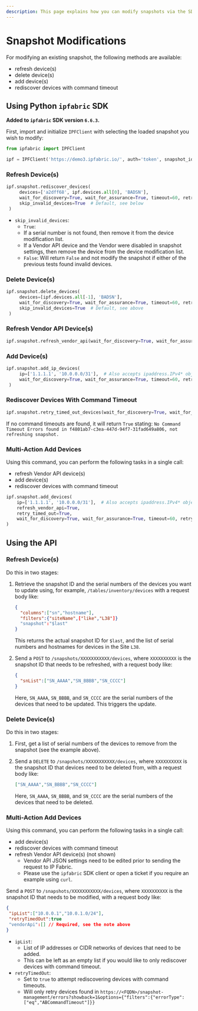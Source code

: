 ```yaml
---
description: This page explains how you can modify snapshots via the SDK and the API.
---
```


# Snapshot Modifications

For modifying an existing snapshot, the following methods are available:

- refresh device(s)
- delete device(s)
- add device(s)
- rediscover devices with command timeout

## Using Python `ipfabric` SDK

**Added to `ipfabric` SDK version `6.6.3`.**

First, import and initialize `IPFClient` with selecting the loaded snapshot you wish to modify:

```python
from ipfabric import IPFClient

ipf = IPFClient('https://demo3.ipfabric.io/', auth='token', snapshot_id='$last')
```

### Refresh Device(s)

```python
ipf.snapshot.rediscover_devices(
     devices=['a2dff68', ipf.devices.all[0], 'BADSN'],
     wait_for_discovery=True, wait_for_assurance=True, timeout=60, retry=5,
     skip_invalid_devices=True  # Default, see below
 )
```

- `skip_invalid_devices`:
  - `True`:
   - If a serial number is not found, then remove it from the device modification list.
   - If a Vendor API device and the Vendor were disabled in snapshot settings, then remove the device from the device modification list.
  - `False`: Will return `False` and not modify the snapshot if either of the previous tests found invalid devices.

### Delete Device(s)

```python
ipf.snapshot.delete_devices(
     devices=[ipf.devices.all[-1], 'BADSN'],
     wait_for_discovery=True, wait_for_assurance=True, timeout=60, retry=5,
     skip_invalid_devices=True  # Default, see above
 )
```

### Refresh Vendor API Device(s)

```python
ipf.snapshot.refresh_vendor_api(wait_for_discovery=True, wait_for_assurance=True, timeout=60, retry=5)
```

### Add Device(s)

```python
ipf.snapshot.add_ip_devices(
     ip=['1.1.1.1', '10.0.0.0/31'],  # Also accepts ipaddress.IPv4* objects
     wait_for_discovery=True, wait_for_assurance=True, timeout=60, retry=5
 )
```

### Rediscover Devices With Command Timeout

```python
ipf.snapshot.retry_timed_out_devices(wait_for_discovery=True, wait_for_assurance=True, timeout=60, retry=5)
```

If no command timeouts are found, it will return `True` stating:
`No Command Timeout Errors found in f4801ab7-c3ea-447d-94f7-31fad649a806, not refreshing snapshot.`

### Multi-Action Add Devices

Using this command, you can perform the following tasks in a single call:

- refresh Vendor API device(s)
- add device(s)
- rediscover devices with command timeout

```python
ipf.snapshot.add_devices(
    ip=['1.1.1.1', '10.0.0.0/31'],  # Also accepts ipaddress.IPv4* objects
    refresh_vendor_api=True,
    retry_timed_out=True,
    wait_for_discovery=True, wait_for_assurance=True, timeout=60, retry=5
)
```

## Using the API

### Refresh Device(s)

Do this in two stages:

1. Retrieve the snapshot ID and the serial numbers of the devices you want to
   update using, for example, `/tables/inventory/devices` with a request body like:

   ```json
   {
     "columns":["sn","hostname"],
     "filters":{"siteName",["like","L38"]}
     "snapshot":"$last"
   }
   ```

   This returns the actual snapshot ID for `$last`, and the list of serial numbers
   and hostnames for devices in the Site `L38`.

2. Send a `POST` to `/snapshots/XXXXXXXXXXX/devices`, where `XXXXXXXXXX` is the
   snapshot ID that needs to be refreshed, with a request body like:

   ```json
   {
     "snList":["SN_AAAA","SN_BBBB","SN_CCCC"]
   }
   ```

   Here, `SN_AAAA`, `SN_BBBB`, and `SN_CCCC` are the serial numbers of the
   devices that need to be updated. This triggers the update.

### Delete Device(s)

Do this in two stages:

1. First, get a list of serial numbers of the devices to remove from the snapshot (see the example above).

2. Send a `DELETE` to `/snapshots/XXXXXXXXXXX/devices`, where `XXXXXXXXXX` is the
   snapshot ID that devices need to be deleted from, with a request body like:

   ```json
   ["SN_AAAA","SN_BBBB","SN_CCCC"]
   ```

   Here, `SN_AAAA`, `SN_BBBB`, and `SN_CCCC` are the serial numbers of the
   devices that need to be deleted.

### Multi-Action Add Devices

Using this command, you can perform the following tasks in a single call:

- add device(s)
- rediscover devices with command timeout
- refresh Vendor API device(s) (not shown)
  - Vendor API JSON settings need to be edited prior to sending the request to IP Fabric.
  - Please use the `ipfabric` SDK client or open a ticket if you require an example using `curl`.

Send a `POST` to `/snapshots/XXXXXXXXXXX/devices`, where `XXXXXXXXXX` is the snapshot ID that needs to be modified, with a request body like:

```json
{
 "ipList":["10.0.0.1","10.0.1.0/24"],
 "retryTimedOut":true
 "vendorApi":[] // Required, see the note above
}
```

- `ipList`: 
  - List of IP addresses or CIDR networks of devices that need to be added.
  - This can be left as an empty list if you would like to only rediscover devices with command timeout.
- `retryTimedOut`:
  - Set to `true` to attempt rediscovering devices with command timeouts.
  - Will only retry devices found in `https://<FQDN>/snapshot-management/errors?showback=1&options={"filters":{"errorType":["eq","ABCommandTimeout"]}}`
